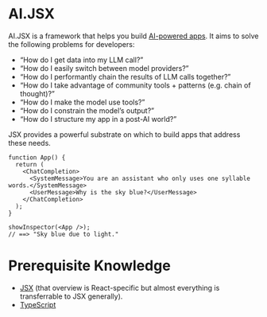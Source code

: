 # AI.JSX

AI.JSX is a framework that helps you build [AI-powered apps](./guides/brand-new.md). It aims to solve the following problems for developers:

- “How do I get data into my LLM call?”
- “How do I easily switch between model providers?”
- “How do I performantly chain the results of LLM calls together?”
- “How do I take advantage of community tools + patterns (e.g. chain of thought)?”
- “How do I make the model use tools?”
- “How do I constrain the model’s output?”
- “How do I structure my app in a post-AI world?”

JSX provides a powerful substrate on which to build apps that address these needs.

```tsx
function App() {
  return (
    <ChatCompletion>
      <SystemMessage>You are an assistant who only uses one syllable words.</SystemMessage>
      <UserMessage>Why is the sky blue?</UserMessage>
    </ChatCompletion>
  );
}

showInspector(<App />);
// ==> "Sky blue due to light."
```

# Prerequisite Knowledge

- [JSX](https://www.patterns.dev/posts/reactjs) (that overview is React-specific but almost everything is transferrable to JSX generally).
- [TypeScript](https://www.typescriptlang.org/)
